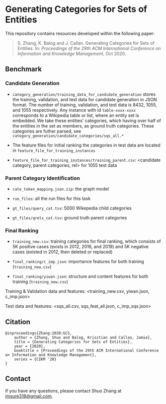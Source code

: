 # Generating Categories for Sets of Entities


This repository contains resources developed within the following paper:

> S. Zhang, K. Balog and J. Callan. Generating Categories for Sets of Entities. In: *Proceedings of the 29th ACM International Conference on Information and Knowledge Management*, Oct 2020. 

## Benchmark

### Candidate Generation

* `category_generation/training_data_for_candidate_generation` stores the training, validation, and test data for candidate generation in JSON format. The number of training, validation, and test data is 8432, 1055, and 1055 respectively. Any instance with id ``table-xxxx-xxxx`` corresponds to a Wikipedia table or list, where an entity set is embedded. We take these entities' categories, which having over half of the entities in the set as members, as ground truth categories. These categories are futher parsed, see `category_generation/candidate_categories/sqs_all.*`

* The feature files for initial ranking the categories in test data are located in `feature_file_for_training_instances`

* `feature_file_for_training_instances/training_parent.csv`: <candidate category, parent categories, rel> for 1055 test data

### Parent Category Identification

* `cate_token_mapping.json.zip`: the graph model

* `run_files`: all the run files for this task

* `gt_files/query_cat.tsv`: 5000 Wikepedia child categories

* `gt_files/qrels_cat.tsv`: ground truth parent categories

### Final Ranking

* `training_new.csv`: training categories for final ranking, which consists of 5K positive cases (exists in 2012, 2016, and 2019) and 5K negative cases (existed in 2012, then deleted or replaced)

* `final_ranking/c_imp.json`: importance features for both training (`training_new.csv`)

* `final_ranking/yiwan.json`: structure and content features for both training (`training_new.csv`)

Training & Validation data and features:
<training_new.csv, yiwan.json, c_imp.json>

Test data and features:
<sqs_all.csv, sqs_feat_all.json, c_imp_sqs.json>

  
## Citation
```
@inproceedings{Zhang:2020:GCS,
	author = {Zhang, Shuo and Balog, Krisztian and Callan, Jamie},
	title = {Generating Categories for Sets of Entities},
	year = {2020},
	booktitle = {Proceedings of the 29th ACM International Conference on Information and Knowledge Management},
	series = {CIKM '20}
}
```

## Contact
If you have any questions, please contact Shuo Zhang at imsure318@gmail.com.
